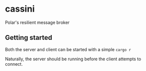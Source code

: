 # cassini
Polar's resilient message broker


## Getting started

Both the server and client can be started with a simple `cargo r`

Naturally, the server should be running before the client attempts to connect.


